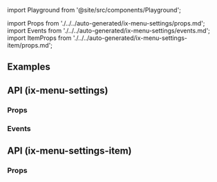 import Playground from '@site/src/components/Playground';

import Props from './../../auto-generated/ix-menu-settings/props.md';
import Events from './../../auto-generated/ix-menu-settings/events.md';
import ItemProps from './../../auto-generated/ix-menu-settings-item/props.md';

## Examples

<Playground
name="settings" height="30rem" noMargin examplesByName>
</Playground>

## API (ix-menu-settings)

### Props

<Props />

### Events

<Events />

## API (ix-menu-settings-item)

### Props

<ItemProps />
